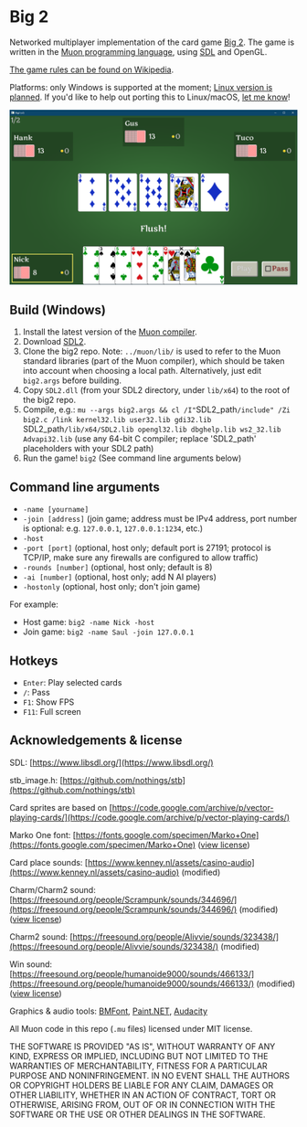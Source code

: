 # Big 2

Networked multiplayer implementation of the card game [Big 2](https://en.wikipedia.org/wiki/Big_two). The game is written in the [Muon programming language](https://github.com/nickmqb/muon), using [SDL](https://www.libsdl.org/) and OpenGL.

[The game rules can be found on Wikipedia](https://en.wikipedia.org/wiki/Big_two).

Platforms: only Windows is supported at the moment; [Linux version is planned](https://github.com/nickmqb/big2/issues/1). If you'd like to help out porting this to Linux/macOS, [let me know](https://github.com/nickmqb/big2/issues/2)!

<img src="https://github.com/nickmqb/big2/blob/master/docs/screenshot_0.png" width="512px">

## Build (Windows)

1. Install the latest version of the [Muon compiler](https://github.com/nickmqb/muon/blob/master/docs/getting_started.md).
2. Download [SDL2](https://www.libsdl.org/download-2.0.php).
3. Clone the big2 repo. Note: `../muon/lib/` is used to refer to the Muon standard libraries (part of the Muon compiler), which should be taken into account when choosing a local path. Alternatively, just edit `big2.args` before building.
4. Copy `SDL2.dll` (from your SDL2 directory, under `lib/x64`) to the root of the big2 repo.
5. Compile, e.g.: `mu --args big2.args && cl /I"`SDL2_path`/include" /Zi big2.c /link kernel32.lib user32.lib gdi32.lib `SDL2_path`/lib/x64/SDL2.lib opengl32.lib dbghelp.lib ws2_32.lib Advapi32.lib` (use any 64-bit C compiler; replace 'SDL2_path' placeholders with your SDL2 path)
6. Run the game! `big2` (See command line arguments below)

## Command line arguments

* `-name [yourname]`
* `-join [address]` (join game; address must be IPv4 address, port number is optional: e.g. `127.0.0.1`, `127.0.0.1:1234`, etc.)
* `-host`
* `-port [port]` (optional, host only; default port is 27191; protocol is TCP/IP, make sure any firewalls are configured to allow traffic)
* `-rounds [number]` (optional, host only; default is 8)
* `-ai [number]` (optional, host only; add N AI players)
* `-hostonly` (optional, host only; don't join game)

For example:
* Host game: `big2 -name Nick -host`
* Join game: `big2 -name Saul -join 127.0.0.1`

## Hotkeys

* `Enter`: Play selected cards
* `/`: Pass
* `F1`: Show FPS
* `F11`: Full screen

## Acknowledgements & license

SDL: [https://www.libsdl.org/](https://www.libsdl.org/)

stb_image.h: [https://github.com/nothings/stb](https://github.com/nothings/stb)

Card sprites are based on [https://code.google.com/archive/p/vector-playing-cards/](https://code.google.com/archive/p/vector-playing-cards/)

Marko One font: [https://fonts.google.com/specimen/Marko+One](https://fonts.google.com/specimen/Marko+One) ([view license](`docs/MarkoOne-OFL.txt`))

Card place sounds: [https://www.kenney.nl/assets/casino-audio](https://www.kenney.nl/assets/casino-audio) (modified)

Charm/Charm2 sound: [https://freesound.org/people/Scrampunk/sounds/344696/](https://freesound.org/people/Scrampunk/sounds/344696/) (modified) ([view license](https://creativecommons.org/licenses/by/3.0/))

Charm2 sound: [https://freesound.org/people/Alivvie/sounds/323438/](https://freesound.org/people/Alivvie/sounds/323438/) (modified)

Win sound: [https://freesound.org/people/humanoide9000/sounds/466133/](https://freesound.org/people/humanoide9000/sounds/466133/) (modified) ([view license](https://creativecommons.org/licenses/by/3.0/))

Graphics & audio tools: [BMFont](https://www.angelcode.com/products/bmfont/), [Paint.NET](https://www.getpaint.net/), [Audacity](https://www.audacityteam.org/)

All Muon code in this repo (`.mu` files) licensed under MIT license.

THE SOFTWARE IS PROVIDED "AS IS", WITHOUT WARRANTY OF ANY KIND, EXPRESS OR
IMPLIED, INCLUDING BUT NOT LIMITED TO THE WARRANTIES OF MERCHANTABILITY,
FITNESS FOR A PARTICULAR PURPOSE AND NONINFRINGEMENT. IN NO EVENT SHALL THE
AUTHORS OR COPYRIGHT HOLDERS BE LIABLE FOR ANY CLAIM, DAMAGES OR OTHER
LIABILITY, WHETHER IN AN ACTION OF CONTRACT, TORT OR OTHERWISE, ARISING FROM,
OUT OF OR IN CONNECTION WITH THE SOFTWARE OR THE USE OR OTHER DEALINGS IN THE
SOFTWARE.